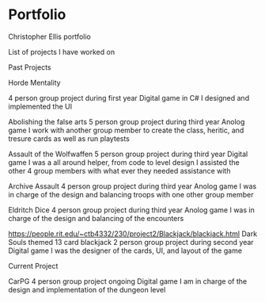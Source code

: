# Portfolio
Christopher Ellis portfolio

List of projects I have worked on

Past Projects

Horde Mentality<div>
4 person group project during first year
Digital game in C#
I designed and implemented the UI

Abolishing the false arts
5 person group project during third year
Anolog game
I work with another group member to create the class, heritic, and tresure cards as well as run playtests

Assault of the Wolfwaffen
5 person group project during third year
Digital game
I was a all around helper, from code to level design I assisted the other 4 group members with what ever they needed assistance with

Archive Assault
4 person group project during third year
Anolog game
I was in charge of the design and balancing troops with one other group member

Eldritch Dice
4 person group project during third year
Anolog game
I was in charge of the design and balancing of the encounters

https://people.rit.edu/~ctb4332/230/project2/Blackjack/blackjack.html
Dark Souls themed 13 card blackjack
2 person group project during second year
Digital game
I was the designer of the cards, UI, and layout of the game

Current Project

CarPG
4 person group project ongoing
Digital game
I am in charge of the design and implementation of the dungeon level
